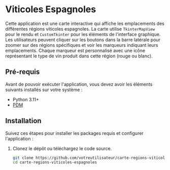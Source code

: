 # Viticoles Espagnoles

Cette application est une carte interactive qui affiche les emplacements des différentes régions viticoles espagnoles. La carte utilise `TkinterMapView` pour le rendu et `CustomTkinter` pour les éléments de l'interface graphique. Les utilisateurs peuvent cliquer sur les boutons dans la barre latérale pour zoomer sur des régions spécifiques et voir les marqueurs indiquant leurs emplacements. Chaque marqueur est personnalisé avec une icône représentant le type de vin produit dans cette région (rouge ou blanc).

## Pré-requis

Avant de pouvoir exécuter l'application, vous devez avoir les éléments suivants installés sur votre système :

- Python 3.11+
- [PDM](https://pdm-project.org/)

## Installation

Suivez ces étapes pour installer les packages requis et configurer l'application :

1. Clonez le dépôt ou téléchargez le code source.
   
   ```bash
   git clone https://github.com/votreutilisateur/carte-regions-viticoles-espagnoles.git
   cd carte-regions-viticoles-espagnoles
   ```
